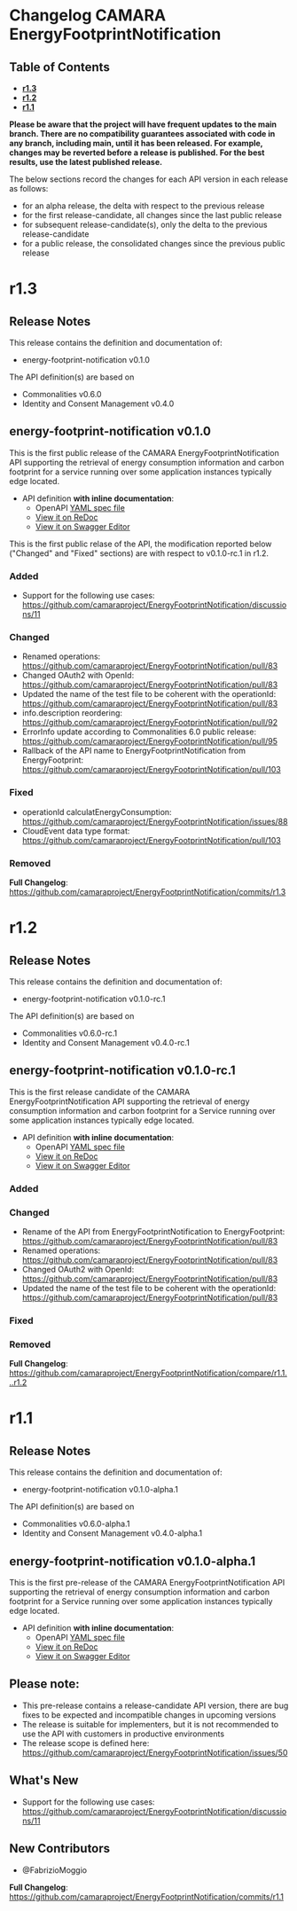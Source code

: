 
# Changelog CAMARA EnergyFootprintNotification

## Table of Contents

- **[r1.3](#r13)**
- **[r1.2](#r12)**
- **[r1.1](#r11)**

**Please be aware that the project will have frequent updates to the main branch. There are no compatibility guarantees associated with code in any branch, including main, until it has been released. For example, changes may be reverted before a release is published. For the best results, use the latest published release.**

The below sections record the changes for each API version in each release as follows:

* for an alpha release, the delta with respect to the previous release
* for the first release-candidate, all changes since the last public release
* for subsequent release-candidate(s), only the delta to the previous release-candidate
* for a public release, the consolidated changes since the previous public release

# r1.3

## Release Notes

This release contains the definition and documentation of:
* energy-footprint-notification v0.1.0

The API definition(s) are based on
* Commonalities v0.6.0
* Identity and Consent Management v0.4.0

## energy-footprint-notification v0.1.0
This is the first public release of the CAMARA EnergyFootprintNotification API supporting the retrieval of energy consumption information and carbon footprint for a service running over some application instances typically edge located.

- API definition **with inline documentation**:
  - OpenAPI [YAML spec file](https://github.com/camaraproject/EnergyFootprintNotification/blob/r1.3/code/API_definitions/energy-footprint-notification.yaml)
  - [View it on ReDoc](https://redocly.github.io/redoc/?url=https://raw.githubusercontent.com/camaraproject/EnergyFootprintNotification/r1.3/code/API_definitions/energy-footprint-notification.yaml&nocors)
  - [View it on Swagger Editor](https://camaraproject.github.io/swagger-ui/?url=https://raw.githubusercontent.com/camaraproject/EnergyFootprintNotification/r1.3/code/API_definitions/energy-footprint-notification.yaml)

This is the first public relase of the API, the modification reported below ("Changed" and "Fixed" sections) are with respect to v0.1.0-rc.1 in r1.2.

### Added
* Support for the following use cases: https://github.com/camaraproject/EnergyFootprintNotification/discussions/11
  
### Changed
* Renamed operations: https://github.com/camaraproject/EnergyFootprintNotification/pull/83 
* Changed OAuth2 with OpenId: https://github.com/camaraproject/EnergyFootprintNotification/pull/83
* Updated the name of the test file to be coherent with the operationId: https://github.com/camaraproject/EnergyFootprintNotification/pull/83
* info.description reordering: https://github.com/camaraproject/EnergyFootprintNotification/pull/92
* ErrorInfo update according to Commonalities 6.0 public release: https://github.com/camaraproject/EnergyFootprintNotification/pull/95
* Rallback of the API name to EnergyFootprintNotification from EnergyFootprint: https://github.com/camaraproject/EnergyFootprintNotification/pull/103


### Fixed
* operationId calculatEnergyConsumption: https://github.com/camaraproject/EnergyFootprintNotification/issues/88
* CloudEvent data type format: https://github.com/camaraproject/EnergyFootprintNotification/pull/103
  
### Removed

**Full Changelog**: https://github.com/camaraproject/EnergyFootprintNotification/commits/r1.3

# r1.2

## Release Notes

This release contains the definition and documentation of:
* energy-footprint-notification v0.1.0-rc.1

The API definition(s) are based on
* Commonalities v0.6.0-rc.1
* Identity and Consent Management v0.4.0-rc.1

## energy-footprint-notification v0.1.0-rc.1
This is the first release candidate of the CAMARA EnergyFootprintNotification API supporting the retrieval of energy consumption information and carbon footprint for a Service running over some application instances typically edge located.

- API definition **with inline documentation**:
  - OpenAPI [YAML spec file](https://github.com/camaraproject/EnergyFootprintNotification/blob/r1.2/code/API_definitions/energy-footprint-notification.yaml)
  - [View it on ReDoc](https://redocly.github.io/redoc/?url=https://raw.githubusercontent.com/camaraproject/EnergyFootprintNotification/r1.2/code/API_definitions/energy-footprint-notification.yaml&nocors)
  - [View it on Swagger Editor](https://camaraproject.github.io/swagger-ui/?url=https://raw.githubusercontent.com/camaraproject/EnergyFootprintNotification/r1.2/code/API_definitions/energy-footprint-notification.yaml)

### Added

### Changed

* Rename of the API from EnergyFootprintNotification to EnergyFootprint: https://github.com/camaraproject/EnergyFootprintNotification/pull/83
* Renamed operations: https://github.com/camaraproject/EnergyFootprintNotification/pull/83 
* Changed OAuth2 with OpenId: https://github.com/camaraproject/EnergyFootprintNotification/pull/83
* Updated the name of the test file to be coherent with the operationId: https://github.com/camaraproject/EnergyFootprintNotification/pull/83

### Fixed

### Removed

**Full Changelog**: https://github.com/camaraproject/EnergyFootprintNotification/compare/r1.1...r1.2

# r1.1

## Release Notes

This release contains the definition and documentation of:
* energy-footprint-notification v0.1.0-alpha.1

The API definition(s) are based on
* Commonalities v0.6.0-alpha.1
* Identity and Consent Management v0.4.0-alpha.1

## energy-footprint-notification v0.1.0-alpha.1
This is the first pre-release of the CAMARA EnergyFootprintNotification API supporting the retrieval of energy consumption information and carbon footprint for a Service running over some application instances typically edge located.

- API definition **with inline documentation**:
  - OpenAPI [YAML spec file](https://github.com/camaraproject/EnergyFootprintNotification/blob/r1.1/code/API_definitions/energy-footprint-notification.yaml)
  - [View it on ReDoc](https://redocly.github.io/redoc/?url=https://raw.githubusercontent.com/camaraproject/EnergyFootprintNotification/r1.1/code/API_definitions/energy-footprint-notification.yaml&nocors)
  - [View it on Swagger Editor](https://camaraproject.github.io/swagger-ui/?url=https://raw.githubusercontent.com/camaraproject/EnergyFootprintNotification/r1.1/code/API_definitions/energy-footprint-notification.yaml)

## Please note:

- This pre-release contains a release-candidate API version, there are bug fixes to be expected and incompatible changes in upcoming versions 
- The release is suitable for implementers, but it is not recommended to use the API with customers in productive environments
- The release scope is defined here: https://github.com/camaraproject/EnergyFootprintNotification/issues/50

## What's New

* Support for the following use cases: https://github.com/camaraproject/EnergyFootprintNotification/discussions/11

## New Contributors
* @FabrizioMoggio

**Full Changelog**: https://github.com/camaraproject/EnergyFootprintNotification/commits/r1.1